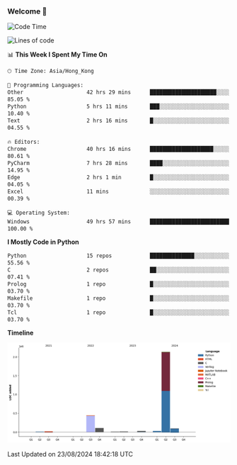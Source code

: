 ### Welcome 👋

<!--START_SECTION:waka-->
![Code Time](http://img.shields.io/badge/Code%20Time-578%20hrs%2057%20mins-blue)

![Lines of code](https://img.shields.io/badge/From%20Hello%20World%20I%27ve%20Written-2.9%20million%20lines%20of%20code-blue)

📊 **This Week I Spent My Time On** 

```text
🕑︎ Time Zone: Asia/Hong_Kong

💬 Programming Languages: 
Other                    42 hrs 29 mins      █████████████████████░░░░   85.05 % 
Python                   5 hrs 11 mins       ███░░░░░░░░░░░░░░░░░░░░░░   10.40 % 
Text                     2 hrs 16 mins       █░░░░░░░░░░░░░░░░░░░░░░░░   04.55 % 

🔥 Editors: 
Chrome                   40 hrs 16 mins      ████████████████████░░░░░   80.61 % 
PyCharm                  7 hrs 28 mins       ████░░░░░░░░░░░░░░░░░░░░░   14.95 % 
Edge                     2 hrs 1 min         █░░░░░░░░░░░░░░░░░░░░░░░░   04.05 % 
Excel                    11 mins             ░░░░░░░░░░░░░░░░░░░░░░░░░   00.39 % 

💻 Operating System: 
Windows                  49 hrs 57 mins      █████████████████████████   100.00 % 
```

**I Mostly Code in Python** 

```text
Python                   15 repos            ██████████████░░░░░░░░░░░   55.56 % 
C                        2 repos             ██░░░░░░░░░░░░░░░░░░░░░░░   07.41 % 
Prolog                   1 repo              █░░░░░░░░░░░░░░░░░░░░░░░░   03.70 % 
Makefile                 1 repo              █░░░░░░░░░░░░░░░░░░░░░░░░   03.70 % 
Tcl                      1 repo              █░░░░░░░░░░░░░░░░░░░░░░░░   03.70 % 
```



**Timeline**

![Lines of Code chart](https://raw.githubusercontent.com/xhj2501/xhj2501/main/assets/bar_graph.png)


 Last Updated on 23/08/2024 18:42:18 UTC
<!--END_SECTION:waka-->



